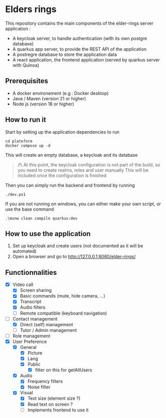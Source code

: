 # Elders rings

This repository contains the main components of the elder-rings server application :

- A keycloak server, to handle authentication (with its own postgre database)
- A quarkus app server, to provide the REST API of the application
- A postregre database to store the application data
- A react application, the frontend application (served by quarkus server with Quinoa)

## Prerequisites

- A docker environement (e.g : Docker desktop)
- Java / Maven (version 21 or higher)
- Node js (version 18 or higher)

## How to run it

Start by setting up the application dependencies to run

```
cd plateform
docker compose up -d
```

This will create an empty database, a keycloak and its database

> /!\ At this point, the keycloak configuration is not part of the build, so you need to create realms, roles and user manually
> This will be included once the configuration is finished

Then you can simply run the backend and frontend by running

```
./dev.ps1
```

If you are not running on windows, you can either make your own script, or use the base command

```
.\mvnw clean compile quarkus:dev
```

## How to use the application

1. Set up keycloak and create users (not documented as it will be automated)
2. Open a browser and go to http://127.0.0.1:8080/elder-rings/

## Functionnalities

- [x] Video call
  - [x] Screen sharing
  - [x] Basic commands (mute, hide camera, ...)
  - [x] Transcript
  - [x] Audio filters
  - [ ] Remote compatible (keyboard navigation)
- [ ] Contact management
  - [x] Direct (self) management
  - [ ] Tutor / Admin management
- [ ] Role management
- [x] User Preference
  - [x] General
    - [x] Picture
    - [x] Lang
    - [x] Public
      - [x] filter on this for getAllUsers
  - [x] Audio
    - [x] Frequency filters
    - [x] Noise filter
  - [x] Visual
    - [x] Text size (element size ?)
    - [x] Read text on screen ?
    - [ ] Implements frontend to use it
